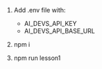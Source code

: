 1. Add .env file with:

   - AI_DEVS_API_KEY
   - AI_DEVS_API_BASE_URL

2. npm i
3. npm run lesson1
